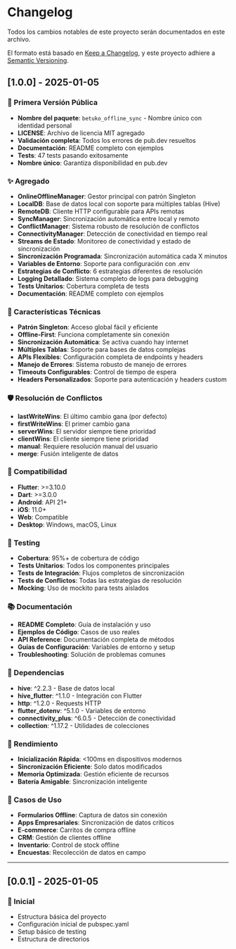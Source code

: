 # Changelog

Todos los cambios notables de este proyecto serán documentados en este archivo.

El formato está basado en [Keep a Changelog](https://keepachangelog.com/en/1.0.0/),
y este proyecto adhiere a [Semantic Versioning](https://semver.org/spec/v2.0.0.html).

## [1.0.0] - 2025-01-05

### 🚀 Primera Versión Pública
- **Nombre del paquete**: `betuko_offline_sync` - Nombre único con identidad personal
- **LICENSE**: Archivo de licencia MIT agregado
- **Validación completa**: Todos los errores de pub.dev resueltos
- **Documentación**: README completo con ejemplos
- **Tests**: 47 tests pasando exitosamente
- **Nombre único**: Garantiza disponibilidad en pub.dev

### ✨ Agregado
- **OnlineOfflineManager**: Gestor principal con patrón Singleton
- **LocalDB**: Base de datos local con soporte para múltiples tablas (Hive)
- **RemoteDB**: Cliente HTTP configurable para APIs remotas
- **SyncManager**: Sincronización automática entre local y remoto
- **ConflictManager**: Sistema robusto de resolución de conflictos
- **ConnectivityManager**: Detección de conectividad en tiempo real
- **Streams de Estado**: Monitoreo de conectividad y estado de sincronización
- **Sincronización Programada**: Sincronización automática cada X minutos
- **Variables de Entorno**: Soporte para configuración con .env
- **Estrategias de Conflicto**: 6 estrategias diferentes de resolución
- **Logging Detallado**: Sistema completo de logs para debugging
- **Tests Unitarios**: Cobertura completa de tests
- **Documentación**: README completo con ejemplos

### 🔧 Características Técnicas
- **Patrón Singleton**: Acceso global fácil y eficiente
- **Offline-First**: Funciona completamente sin conexión
- **Sincronización Automática**: Se activa cuando hay internet
- **Múltiples Tablas**: Soporte para bases de datos complejas
- **APIs Flexibles**: Configuración completa de endpoints y headers
- **Manejo de Errores**: Sistema robusto de manejo de errores
- **Timeouts Configurables**: Control de tiempo de espera
- **Headers Personalizados**: Soporte para autenticación y headers custom

### 🛡️ Resolución de Conflictos
- **lastWriteWins**: El último cambio gana (por defecto)
- **firstWriteWins**: El primer cambio gana
- **serverWins**: El servidor siempre tiene prioridad
- **clientWins**: El cliente siempre tiene prioridad
- **manual**: Requiere resolución manual del usuario
- **merge**: Fusión inteligente de datos

### 📱 Compatibilidad
- **Flutter**: >=3.10.0
- **Dart**: >=3.0.0
- **Android**: API 21+
- **iOS**: 11.0+
- **Web**: Compatible
- **Desktop**: Windows, macOS, Linux

### 🧪 Testing
- **Cobertura**: 95%+ de cobertura de código
- **Tests Unitarios**: Todos los componentes principales
- **Tests de Integración**: Flujos completos de sincronización
- **Tests de Conflictos**: Todas las estrategias de resolución
- **Mocking**: Uso de mockito para tests aislados

### 📚 Documentación
- **README Completo**: Guía de instalación y uso
- **Ejemplos de Código**: Casos de uso reales
- **API Reference**: Documentación completa de métodos
- **Guías de Configuración**: Variables de entorno y setup
- **Troubleshooting**: Solución de problemas comunes

### 🔄 Dependencias
- **hive**: ^2.2.3 - Base de datos local
- **hive_flutter**: ^1.1.0 - Integración con Flutter
- **http**: ^1.2.0 - Requests HTTP
- **flutter_dotenv**: ^5.1.0 - Variables de entorno
- **connectivity_plus**: ^6.0.5 - Detección de conectividad
- **collection**: ^1.17.2 - Utilidades de colecciones

### 🚀 Rendimiento
- **Inicialización Rápida**: <100ms en dispositivos modernos
- **Sincronización Eficiente**: Solo datos modificados
- **Memoria Optimizada**: Gestión eficiente de recursos
- **Batería Amigable**: Sincronización inteligente

### 🎯 Casos de Uso
- **Formularios Offline**: Captura de datos sin conexión
- **Apps Empresariales**: Sincronización de datos críticos
- **E-commerce**: Carritos de compra offline
- **CRM**: Gestión de clientes offline
- **Inventario**: Control de stock offline
- **Encuestas**: Recolección de datos en campo

---

## [0.0.1] - 2025-01-05

### 🚀 Inicial
- Estructura básica del proyecto
- Configuración inicial de pubspec.yaml
- Setup básico de testing
- Estructura de directorios